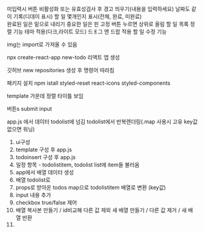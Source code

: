 
미입력시 버튼 비활성화 또는 유효성검사 후 경고 띄우기(내용을 입력하세요)
날짜도 같이 기록(디데이 표시)
할 일 몇개인지 표시(전체, 완료, 미완료)  
완료된 일은 밑으로 내리기
중요한 일은 핀 고정 버튼 누르면 상위로 올림
할 일 목록 정렬 기능
테마 적용(다크,라이트 모드)
드ㅐ그 앤 드랍 적용
할 일 수정 기능

img는 import로 가져올 수 있음

npx create-react-app new-todo
리액트 앱 생성

깃허브 new repositories
생성 후 명령어 따라침

패키지 설치
npm istall styled-reset react-icons styled-components

template 
가운데 정렬 타이틀 보임 

버튼s
submit
input


app.js 에서 데이터 todolist에 넘김
todolist에서 반복렌더링(.map 사용시 고유 key값 없으면 워닝)



1. ui구성
2. template 구성 후 app.js
3. todoinsert 구성 후 app.js
4. 일정 항목 - todolistitem, todolist
list에 item들 불러옴
5. app에서 배열 데이터 생성
6. 배열 todolist로 
7. props로 받아온 todos map으로 todolistitem 배열로 변환 (key값)
8. input 내용 추가 
9. checkbox true/false 제어
10. 배열 복사본 만들기 / id비교해 다른 값 제외 새 배열 만들기 / 다른 값 제거 / 새 배열 반환
11. 